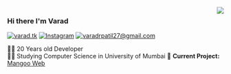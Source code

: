<img align='right' src="https://github-readme-stats.vercel.app/api?username=varadp2000&show_icons=true">

### Hi there I'm Varad

[![varad.tk](https://img.shields.io/static/v1?label=varad.tk&message=%20&color=yellow&logo=&style=flat-square&logoColor=white)](https://varad.tk/)
[![Instagram](https://img.shields.io/static/v1?label=Instagram&message=%20&color=orange&logo=Instagram&style=flat-square&logoColor=white)](https://www.instagram.com/varad.r.p/)
[![varadrpatil27@gmail.com](https://img.shields.io/static/v1?label=me@lucafluri.ch&message=%20&color=red&logo=gmail&style=flat-square&logoColor=white)](mailto:varadrpatil27@gmail.com)

👨‍💻 20 Years old Developer  
👨‍🎓 Studying Computer Science in University of Mumbai
🚧 **Current Project:** [Mangoo Web](https://github.com/varadp2000/mongoo-web)
